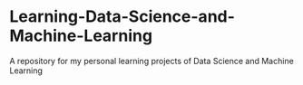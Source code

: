 # Learning-Data-Science-and-Machine-Learning
A repository for my personal learning projects of Data Science and Machine Learning
